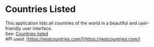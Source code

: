 # Countries Listed

This application lists all countries of the world in a beautiful and user-friendly user interface.  
See: <a href="https://countries-listed.netlify.app" target="_blank">Countries listed</a>  
API used: [https://restcountries.com/](https://restcountries.com/)
